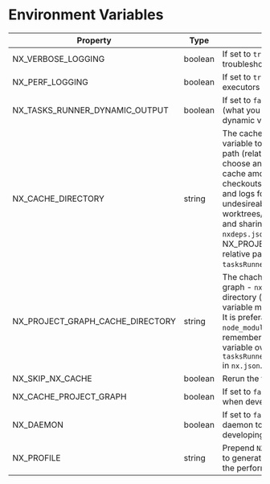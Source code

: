 # Environment Variables

| Property                         | Type    | Description                                                                                                                                                                                                                                                                                                                                                                                                                                                                                                                                                                                                                                                                                                                                                                                                                                                     |
| -------------------------------- | ------- | --------------------------------------------------------------------------------------------------------------------------------------------------------------------------------------------------------------------------------------------------------------------------------------------------------------------------------------------------------------------------------------------------------------------------------------------------------------------------------------------------------------------------------------------------------------------------------------------------------------------------------------------------------------------------------------------------------------------------------------------------------------------------------------------------------------------------------------------------------------- |
| NX_VERBOSE_LOGGING               | boolean | If set to `true`, will print debug information useful for troubleshooting                                                                                                                                                                                                                                                                                                                                                                                                                                                                                                                                                                                                                                                                                                                                                                                       |
| NX_PERF_LOGGING                  | boolean | If set to `true`, will print debug information useful for for profiling executors and Nx itself                                                                                                                                                                                                                                                                                                                                                                                                                                                                                                                                                                                                                                                                                                                                                                 |
| NX_TASKS_RUNNER_DYNAMIC_OUTPUT   | boolean | If set to `false`, will use non-dynamic terminal output strategy (what you see in CI), even when you terminal can support the dynamic version                                                                                                                                                                                                                                                                                                                                                                                                                                                                                                                                                                                                                                                                                                                   |
| NX_CACHE_DIRECTORY               | string  | The cache is stored in `node_modules/.cache/nx` by default. Set this variable to use a different directory. The value may be a relative path (relative to the workspace) or an absolute path. If you choose an absolute path - e.g. `~/.nxcache` - you may share your cache among multiple gi t worktrees and/or local repos checkouts. Be aware that by default the caching of project graph and logs for nx daemon are stored in the same location. This is undesireable if the directory is shared among multiple worktrees/checkouts as there is one nx daemon per workspace and sharing nx project graph cache could lead to corrupted `nxdeps.json`. To resolve these issues set the NX_PROJECT_GRAPH_CACHE_DIRECTORY to a workspace relative path. This environment variable overrides `tasksRunnerOptions.default.options.cacheDirectory` in `nx.json`. |
| NX_PROJECT_GRAPH_CACHE_DIRECTORY | string  | The chache for storing information about the workspace project graph - `nxdeps.json` - is by default stored in the nx cache directory (see NX_CACHE_DIRECTORY). This environment variable may define the directory where this information is stored. It is preferable to use a workspace local path - e.g. `node_modules/.cache/nxproject` or `.nxproject` (in the latter case remember to add `.nxproject` to `.gitignore`). This environment variable overrides `tasksRunnerOptions.default.options.projectGraphCacheDirectory` in `nx.json`.                                                                                                                                                                                                                                                                                                                 |
| NX_SKIP_NX_CACHE                 | boolean | Rerun the tasks even when the results are available in the cache                                                                                                                                                                                                                                                                                                                                                                                                                                                                                                                                                                                                                                                                                                                                                                                                |
| NX_CACHE_PROJECT_GRAPH           | boolean | If set to `false`, disables the project graph cache. Most useful when developing a plugin that modifies the project graph.                                                                                                                                                                                                                                                                                                                                                                                                                                                                                                                                                                                                                                                                                                                                      |
| NX_DAEMON                        | boolean | If set to `false`, disables the Nx daemon process. Disable the daemon to print `console.log` statements in plugin code you are developing.                                                                                                                                                                                                                                                                                                                                                                                                                                                                                                                                                                                                                                                                                                                      |
| NX_PROFILE                       | string  | Prepend `NX_PROFILE=profile.json` before running targets with Nx to generate a file that be [loaded in Chrome dev tools](/recipes/other/performance-profiling) to visualize the performance of Nx across multiple processes.                                                                                                                                                                                                                                                                                                                                                                                                                                                                                                                                                                                                                                    |
